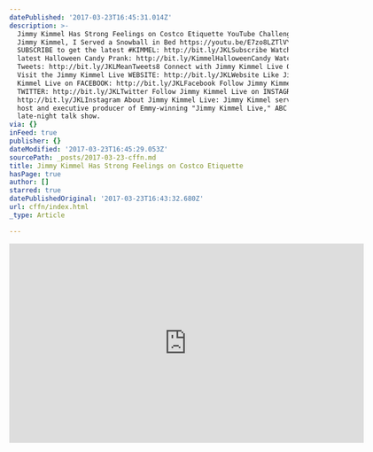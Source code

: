 ```yaml
---
datePublished: '2017-03-23T16:45:31.014Z'
description: >-
  Jimmy Kimmel Has Strong Feelings on Costco Etiquette YouTube Challenge - Hey
  Jimmy Kimmel, I Served a Snowball in Bed https://youtu.be/E7zo8LZTlVY
  SUBSCRIBE to get the latest #KIMMEL: http://bit.ly/JKLSubscribe Watch the
  latest Halloween Candy Prank: http://bit.ly/KimmelHalloweenCandy Watch Mean
  Tweets: http://bit.ly/JKLMeanTweets8 Connect with Jimmy Kimmel Live Online:
  Visit the Jimmy Kimmel Live WEBSITE: http://bit.ly/JKLWebsite Like Jimmy
  Kimmel Live on FACEBOOK: http://bit.ly/JKLFacebook Follow Jimmy Kimmel Live on
  TWITTER: http://bit.ly/JKLTwitter Follow Jimmy Kimmel Live on INSTAGRAM:
  http://bit.ly/JKLInstagram About Jimmy Kimmel Live: Jimmy Kimmel serves as
  host and executive producer of Emmy-winning "Jimmy Kimmel Live," ABC's
  late-night talk show.
via: {}
inFeed: true
publisher: {}
dateModified: '2017-03-23T16:45:29.053Z'
sourcePath: _posts/2017-03-23-cffn.md
title: Jimmy Kimmel Has Strong Feelings on Costco Etiquette
hasPage: true
author: []
starred: true
datePublishedOriginal: '2017-03-23T16:43:32.680Z'
url: cffn/index.html
_type: Article

---
```

<iframe src="https://cdn.embedly.com/widgets/media.html?src=https%3A%2F%2Fwww.youtube.com%2Fembed%2FFo2xYwLGSP8%3Ffeature%3Doembed&amp;url=http%3A%2F%2Fwww.youtube.com%2Fwatch%3Fv%3DFo2xYwLGSP8&amp;image=https%3A%2F%2Fi.ytimg.com%2Fvi%2FFo2xYwLGSP8%2Fhqdefault.jpg&amp;key=b7d04c9b404c499eba89ee7072e1c4f7&amp;type=text%2Fhtml&amp;schema=youtube" width="640" height="360" scrolling="no" frameborder="0" allowfullscreen="" style=""></iframe>